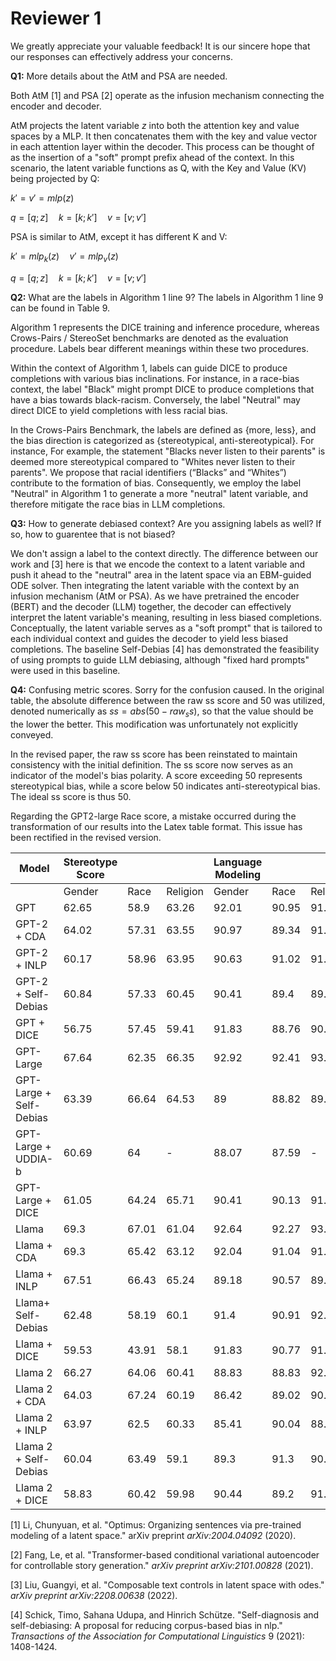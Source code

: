 # Reviewer 1
We greatly appreciate your valuable feedback! It is our sincere hope that our responses can effectively address your concerns.

**Q1:** More details about the AtM and PSA are needed.

Both AtM [1] and PSA [2] operate as the infusion mechanism connecting the encoder and decoder.

AtM projects the latent variable $z$ into both the attention key and value spaces by a MLP. It then concatenates them with the key and value vector in each attention layer within the decoder. This process can be thought of as the insertion of a "soft" prompt prefix ahead of the context. In this scenario, the latent variable functions as Q, with the Key and Value (KV) being projected by Q:

$k' = v' = mlp(z)$

$q = [q;z] \quad k = [k;k'] \quad v = [v;v']$

PSA is similar to AtM, except it has different K and V:

$k' = mlp_{k}(z) \quad v' = mlp_{v}(z)$

$q = [q;z] \quad k = [k;k'] \quad v = [v;v']$

**Q2:** What are the labels in Algorithm 1 line 9?
The labels in Algorithm 1 line 9 can be found in Table 9. 

Algorithm 1 represents the DICE training and inference procedure, whereas Crows-Pairs / StereoSet benchmarks are denoted as the evaluation procedure. Labels bear different meanings within these two procedures.

Within the context of Algorithm 1, labels can guide DICE to produce completions with various bias inclinations. For instance, in a race-bias context, the label "Black" might prompt DICE to produce completions that have a bias towards black-racism. Conversely, the label "Neutral" may direct DICE to yield completions with less racial bias.

In the Crows-Pairs Benchmark, the labels are defined as {more, less}, and the bias direction is categorized as {stereotypical, anti-stereotypical}. For instance, For example, the statement "Blacks never listen to their parents" is deemed more stereotypical compared to "Whites never listen to their parents". We propose that racial identifiers (“Blacks” and “Whites”) contribute to the formation of bias. Consequently, we employ the label "Neutral" in Algorithm 1 to generate a more "neutral" latent variable, and therefore mitigate the race bias in LLM completions.

**Q3:** How to generate debiased context? Are you assigning labels as well? If so, how to guarentee that is not biased?

We don't assign a label to the context directly. The difference between our work and [3] here is that we encode the context to a latent variable and push it ahead to the "neutral" area in the latent space via an EBM-guided ODE solver. Then integrating the latent variable with the context by an infusion mechanism (AtM or PSA). As we have pretrained the encoder (BERT) and the decoder (LLM) together, the decoder can effectively interpret the latent variable's meaning, resulting in less biased completions. Conceptually, the latent variable serves as a "soft prompt" that is tailored to each individual context and guides the decoder to yield less biased completions. The baseline Self-Debias [4] has demonstrated the feasibility of using prompts to guide LLM debiasing, although "fixed hard prompts" were used in this baseline.

**Q4:** Confusing metric scores.
Sorry for the confusion caused. In the original table, the absolute difference between the raw ss score and 50 was utilized, denoted numerically as $ss = abs(50 - raw_ss)$, so that the value should be the lower the better. This modification was unfortunately not explicitly conveyed.

In the revised paper, the raw ss score has been reinstated to maintain consistency with the initial definition. The ss score now serves as an indicator of the model's bias polarity. A score exceeding 50 represents stereotypical bias, while a score below 50 indicates anti-stereotypical bias. The ideal ss score is thus 50.

Regarding the GPT2-large Race score, a mistake occurred during the transformation of our results into the Latex table format. This issue has been rectified in the revised version.

| Model                   | Stereotype Score  |       |          | Language Modeling |       |          | StereoSet ICAT |       |          |
|-------------------------|-------------------|-------|----------|-------------------|-------|----------|----------------|-------|----------|
|                         | Gender            | Race  | Religion | Gender            | Race  | Religion | Gender         | Race  | Religion |
| GPT                     | 62.65             | 58.9  | 63.26    | 92.01             | 90.95 | 91.21    | 68.73          | 74.76 | 67.02    |
| GPT-2 + CDA             | 64.02             | 57.31 | 63.55    | 90.97             | 89.34 | 91.01    | 65.46          | 76.28 | 66.35    |
| GPT-2 + INLP            | 60.17             | 58.96 | 63.95    | 90.63             | 91.02 | 91.16    | 72.20          | 74.71 | 65.73    |
| GPT-2 + Self-Debias     | 60.84             | 57.33 | 60.45    | 90.41             | 89.4  | 89.65    | 70.81          | 76.29 | 70.91    |
| GPT + DICE              | 56.75             | 57.45 | 59.41    | 91.83             | 88.76 | 90.9     | 79.43          | 75.53 | 73.79    |
| GPT-Large               | 67.64             | 62.35 | 66.35    | 92.92             | 92.41 | 93.69    | 60.14          | 69.58 | 63.05    |
| GPT-Large + Self-Debias | 63.39             | 66.64 | 64.53    | 89                | 88.82 | 89.86    | 65.17          | 59.26 | 63.75    |
| GPT-Large + UDDIA-b     | 60.69             | 64    | -        | 88.07             | 87.59 | -        | 69.24          | 63.06 | -        |
| GPT-Large + DICE        | 61.05             | 64.24 | 65.71    | 90.41             | 90.13 | 91.25    | 70.43          | 64.46 | 62.58    |
| Llama                   | 69.3              | 67.01 | 61.04    | 92.64             | 92.27 | 93.1     | 56.88          | 60.88 | 72.54    |
| Llama + CDA             | 69.3              | 65.42 | 63.12    | 92.04             | 91.04 | 91.01    | 56.51          | 62.96 | 67.13    |
| Llama + INLP            | 67.51             | 66.43 | 65.24    | 89.18             | 90.57 | 89.92    | 57.95          | 60.81 | 62.51    |
| Llama+ Self-Debias      | 62.48             | 58.19 | 60.1     | 91.4              | 90.91 | 92.31    | 68.59          | 76.02 | 73.66    |
| Llama + DICE            | 59.53             | 43.91 | 58.1     | 91.83             | 90.77 | 91.43    | 74.33          | 79.71 | 76.62    |
| Llama 2                 | 66.27             | 64.06 | 60.41    | 88.83             | 88.83 | 92.27    | 59.92          | 63.85 | 73.06    |
| Llama 2 + CDA           | 64.03             | 67.24 | 60.19    | 86.42             | 89.02 | 90.41    | 62.17          | 58.33 | 71.98    |
| Llama 2 + INLP          | 63.97             | 62.5  | 60.33    | 85.41             | 90.04 | 88.98    | 61.55          | 67.53 | 70.60    |
| Llama 2 + Self-Debias   | 60.04             | 63.49 | 59.1     | 89.3              | 91.3  | 90.17    | 71.37          | 66.67 | 73.76    |
| Llama 2 + DICE          | 58.83             | 60.42 | 59.98    | 90.44             | 89.2  | 91.47    | 74.47          | 70.61 | 73.21    |


[1] Li, Chunyuan, et al. "Optimus: Organizing sentences via pre-trained modeling of a latent space." arXiv preprint _arXiv:2004.04092_ (2020).

[2] Fang, Le, et al. "Transformer-based conditional variational autoencoder for controllable story generation." _arXiv preprint arXiv:2101.00828_ (2021).

[3] Liu, Guangyi, et al. "Composable text controls in latent space with odes." _arXiv preprint arXiv:2208.00638_ (2022).

[4] Schick, Timo, Sahana Udupa, and Hinrich Schütze. "Self-diagnosis and self-debiasing: A proposal for reducing corpus-based bias in nlp." _Transactions of the Association for Computational Linguistics_ 9 (2021): 1408-1424.
